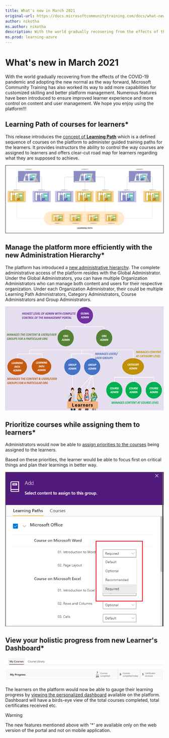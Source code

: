 ```yaml
---
title: What's new in March 2021
original-url: https://docs.microsoftcommunitytraining.com/docs/what-new-in-march-2021
author: nikotha
ms.author: nikotha
description: With the world gradually recovering from the effects of the COVID-19 pandemic and adopting the new normal as the way forward, Microsoft Community Training has also worked its way to add more capabilities for customized skilling and better platform management.
ms.prod: learning-azure
---
```


# What's new in March 2021

With the world gradually recovering from the effects of the COVID-19 pandemic and adopting the new normal as the way forward, Microsoft Community Training has also worked its way to add more capabilities for customized skilling and better platform management. Numerous features have been introduced to ensure improved learner experience and more control on content and user management. We hope you enjoy using the platform!!!

## Learning Path of courses for learners*

This release introduces the [concept of **Learning Path**](../../content-management/create-content/create-learning-path/create-a-learning-path.md) which is a defined sequence of courses on the platform to administer guided training paths for the learners. It provides instructors the ability to control the way courses are assigned to learners and offers clear-cut road map for learners regarding what they are supposed to achieve.

![Course Management - Learning path](../../media/Course%20Management%20-%20Learning%20path.png)

## Manage the platform more efficiently with the new Administration Hierarchy*

The platform has introduced a [new administrative hierarchy](../../get-started/user-role-and-management-portal-overview.md#types-of-user-personas-in-microsoft-community-training-platform). The complete administrative access of the platform resides with the Global Administrator. Under the Global Administrators, you can have multiple Organization Administrators who can manage both content and users for their respective organization. Under each Organization Administrator, their could be multiple Learning Path Administrators, Category Administrators, Course Administrators and Group Administrators.

![GetStarted - Role Hierarchy](../../media/GetStarted%20-%20Role%20Hierarchy.png)

## Prioritize courses while assigning them to learners*

Administrators would now be able to [assign priorities to the courses](../../user-management/manage-users/assign-content-to-group-users.md) being assigned to the learners.

Based on these priorities, the learner would be able to focus first on critical things and plan their learnings in better way.

![User Management - Manage User - Add Priority1](../../media/User%20Management%20-%20Manage%20User%20-%20Add%20Priority1.png)

## View your holistic progress from new Learner's Dashboard*

![View your holistic progress from new Learner's Dashboard](../../media/image%28415%29.png)

The learners on the platform would now be able to gauge their learning progress by [viewing the personalized dashboard](../../learner-experience/web-app.md#step-6-view-progress) available on the platform. Dashboard will have a birds-eye view of the total courses completed, total certificates received etc.

> [!WARNING]
> The new features mentioned above with '*' are available only on the web version of the portal and not on mobile application.
